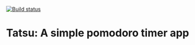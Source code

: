 [![Build status](https://build.appcenter.ms/v0.1/apps/7fd1a174-7ed1-4678-9382-f6e67668a57e/branches/master/badge)](https://appcenter.ms)

# Tatsu: A simple pomodoro timer app



